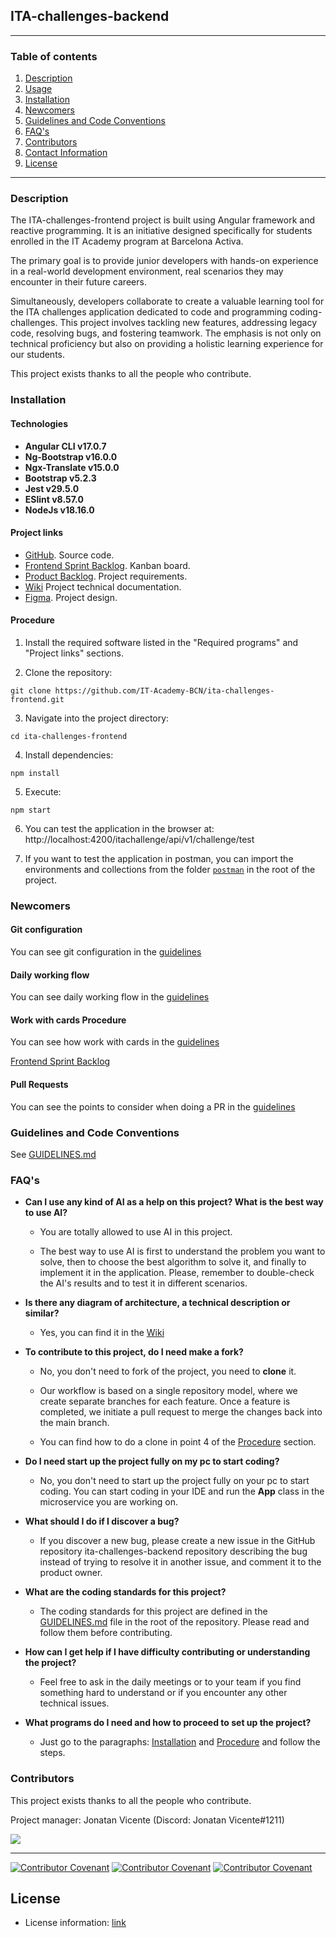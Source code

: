 ## ITA-challenges-backend

<hr>

### Table of contents

1. [Description](#description)
2. [Usage](#usage)
3. [Installation](#installation)
4. [Newcomers](#newcomers)
5. [Guidelines and Code Conventions](#guidelines-and-code-conventions)
6. [FAQ's](#faqs)
7. [Contributors](#contributors)
8. [Contact Information](#contact-information)
9. [License](#License)

<hr>

### Description

The ITA-challenges-frontend project is built using Angular framework and reactive programming. It is an initiative designed specifically for students enrolled in the IT Academy program at Barcelona Activa. 

The primary goal is to provide junior developers with hands-on experience in a real-world development environment, 
real scenarios they may encounter in their future careers. 

Simultaneously, developers collaborate to create a valuable learning tool for the ITA challenges application
dedicated to code and programming coding-challenges. This project involves tackling new features, addressing legacy code, resolving bugs, 
and fostering teamwork. The emphasis is not only on technical proficiency but also on providing a holistic learning experience 
for our students.

This project exists thanks to all the people who contribute.

### Installation

#### Technologies

- **Angular CLI v17.0.7**
- **Ng-Bootstrap v16.0.0**
- **Ngx-Translate v15.0.0**
- **Bootstrap v5.2.3**
- **Jest v29.5.0**
- **ESlint v8.57.0**
- **NodeJs v18.16.0**


#### Project links

- [GitHub](https://github.com/IT-Academy-BCN/ita-challenges-frontend). Source code.
- [Frontend Sprint Backlog](https://github.com/orgs/IT-Academy-BCN/projects/16). Kanban board.
- [Product Backlog](https://github.com/orgs/IT-Academy-BCN/projects/13/views/1?visibleFields=%5B%22Title%22%2C%22Assignees%22%2C%22Status%22%2C%22Labels%22%5D). Project requirements.
- [Wiki](https://github.com/IT-Academy-BCN/ita-challenges-frontend/wiki) Project technical documentation.
- [Figma](https://www.figma.com/file/ScWpDKxEB3wEGbztXMSJO3/Projectes-IT-Academy?type=design&node-id=559-2230&mode=design). Project design.

#### Procedure

1. Install the required software listed in the "Required programs" and "Project links" sections.

2. Clone the repository:
```
git clone https://github.com/IT-Academy-BCN/ita-challenges-frontend.git
```
3. Navigate into the project directory:
```
cd ita-challenges-frontend
```
4. Install dependencies:
```
npm install
```
5. Execute:
```
npm start
```
6. You can test the application in the browser at: http://localhost:4200/itachallenge/api/v1/challenge/test

7. If you want to test the application in postman, you can import the environments and collections from the folder [`postman`](./postman) in the root of the project.

### Newcomers

#### Git configuration

You can see git configuration in the [guidelines](./GUIDELINES.md#22-git-configurations)

#### Daily working flow

You can see daily working flow in the [guidelines](./GUIDELINES.md#23-daily-procedure)

#### Work with cards Procedure

You can see how work with cards in the [guidelines](./GUIDELINES.md#24-work-with-cards-procedure)

[Frontend Sprint Backlog](https://github.com/orgs/IT-Academy-BCN/projects/16)

#### Pull Requests

You can see the points to consider when doing a PR in the [guidelines](./GUIDELINES.md#25-Points-to-consider-when-doing-a-PR)

### Guidelines and Code Conventions

See [GUIDELINES.md](GUIDELINES.md)

### FAQ's

* **Can I use any kind of AI as a help on this project? What is the best way to use AI?**
    - You are totally allowed to use AI in this project. 
   
    - The best way to use AI is first to understand the problem you want to solve, then to choose the best algorithm to solve it, and finally to implement it in the application. Please, remember to double-check the AI's results and to test it in different scenarios.
  
* **Is there any diagram of architecture, a technical description or similar?**
    - Yes, you can find it in the [Wiki](https://github.com/IT-Academy-BCN/ita-challenges-frontend/wiki)

* **To contribute to this project, do I need make a fork?**
  - No, you don't need to fork of the project, you need to **clone** it.

  - Our workflow is based on a single repository model, where we create separate branches for each feature.
    Once a feature is completed, we initiate a pull request to merge the changes back into the main branch.

  - You can find how to do a clone in point 4 of the [Procedure](#procedure) section.
  
* **Do I need start up the project fully on my pc to start coding?**
    - No, you don't need to start up the project fully on your pc to start coding. 
  You can start coding in your IDE and run the **App** class in the microservice you are working on.
  
* **What should I do if I discover a bug?**
   - If you discover a new bug, please create a new issue in the GitHub repository ita-challenges-backend repository 
  describing the bug instead of trying to resolve it in another issue, and comment it to the product owner.
  
* **What are the coding standards for this project?**
  - The coding standards for this project are defined in the [GUIDELINES.md](GUIDELINES.md) file in the root of the repository. 
  Please read and follow them before contributing.

* **How can I get help if I have difficulty contributing or understanding the project?**
  - Feel free to ask in the daily meetings or to your team if you find something hard to understand or if you encounter any other technical issues.
  
* **What programs do I need and how to proceed to set up the project?**
  - Just go to the paragraphs: [Installation](#installation) and [Procedure](#procedure) and follow the steps.
  


### Contributors

This project exists thanks to all the people who contribute.

Project manager: Jonatan Vicente (Discord: Jonatan Vicente#1211)

<a href="https://github.com/IT-Academy-BCN/ita-challenges-frontend/graphs/contributors">
<img src="https://contrib.rocks/image?repo=IT-Academy-BCN/ita-challenges-frontend" /></a>

<hr>


[![Contributor Covenant](https://img.shields.io/badge/Contributor%20Covenant-v2.0%20adopted-ff69b4.svg)](CODE_OF_CONDUCT_EN.md)
[![Contributor Covenant](https://img.shields.io/badge/Contributor%20Covenant-v2.0%20adopted-ff69b4.svg)](CODE_OF_CONDUCT_ES.md)
[![Contributor Covenant](https://img.shields.io/badge/Contributor%20Covenant-v2.0%20adopted-ff69b4.svg)](CODE_OF_CONDUCT_CA.md)



## License

- License information: [link](https://github.com/IT-Academy-BCN/ita-challenges-backend/blob/main/LICENSE)



